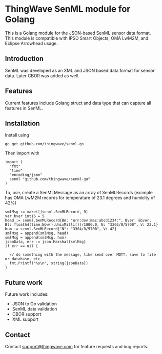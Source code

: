 # ThingWave SenML module for Golang
This is a Golang module for the JSON-based SenML sensor data format. This module is compatible with IPSO Smart Objects, OMA LwM2M, and Eclipse Arrowhead usage.

## Introduction
SenML was developed as an XML and JSON based data format for sensor data. Later CBOR was added as well.

## Features
Current features include  Golang struct and data type that can capture all features in SenML.

## Installation
Install using
```
go get github.com/thingwave/senml-go
```
Then import with
```
import (
  "fmt"
  "time"
  "encoding/json"
  senml "github.com/thingwave/senml-go"
)
```


To, use, create a SenMLMessage as an array of SenMLRecords (example has OMA LwM2M records for temperature of 23.1 degrees and humidity of 42%)
```
smlMsg := make([]senml.SenMLRecord, 0)
var bver int16 = 5
head := senml.SenMLRecord{Bn: "urn:dev:mac:abcd1234:", Bver: &bver, Bt: float64(time.Now().UnixMilli())/1000.0, N: "3303/0/5700", V: 23.1}
hum := senml.SenMLRecord{"N": "3304/0/5700", V: 42}
smlMsg = append(smlMsg, head)
smlMsg = append(smlMsg, hum)
jsonData, err := json.Marshal(smlMsg)
if err == nil {
  
  // do something with the message, like send over MQTT, save to file or database, etc.
  fmt.Printf("%s\n", string(jsonData))
}
```

## Future work
Future work includes:
 * JSON to Go validation
 * SenML data validation
 * CBOR support
 * XML support

## Contact
Contact support@thingwave.com for feature requests and bug reports.
